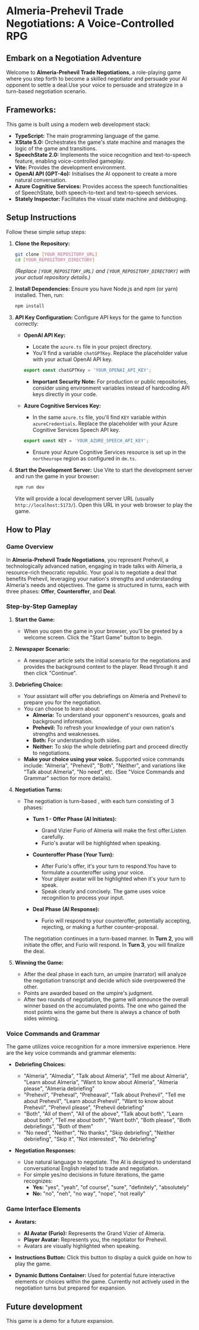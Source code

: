 # Almeria-Prehevil Trade Negotiations: A Voice-Controlled RPG

## Embark on a Negotiation Adventure

Welcome to **Almeria-Prehevil Trade Negotiations**, a role-playing game where you step forth to become a skilled negotiator and persuade your AI opponent to settle a deal.Use your voice to persuade and strategize in a turn-based negotiation scenario. 

## Frameworks:

This game is built using a modern web development stack:

*   **TypeScript:**  The main programming language of the game.
*   **XState 5.0:**  Orchestrates the game's state machine and manages the logic of the game and transitions.
*   **SpeechState 2.0:** Implements the voice recognition and text-to-speech feature, enabling voice-controlled gameplay.
*   **Vite:**  Provides the development environment.
*   **OpenAI API (GPT-4o):**  Initialises the
 AI opponent to create a more natural conversation.
*   **Azure Cognitive Services:**  Provides access the speech functionalities of SpeechState, both speech-to-text and text-to-speech services.
*   **Stately Inspector:**  Facilitates the visual state machine and debbuging.

## Setup Instructions

Follow these simple setup steps:

1.  **Clone the Repository:**
    ```bash
    git clone [YOUR_REPOSITORY_URL]
    cd [YOUR_REPOSITORY_DIRECTORY]
    ```
    *(Replace `[YOUR_REPOSITORY_URL]` and `[YOUR_REPOSITORY_DIRECTORY]` with your actual repository details.)*

2.  **Install Dependencies:**
    Ensure you have Node.js and npm (or yarn) installed. Then, run:
    ```bash
    npm install  
    ```

3.  **API Key Configuration:**
     Configure API keys for the game to function correctly:

    *   **OpenAI API Key:**
        *   Locate the `azure.ts` file in your project directory.
        *   You'll find a variable `chatGPTKey`. Replace the placeholder value with your actual OpenAI API key.
        ```typescript
        export const chatGPTKey = 'YOUR_OPENAI_API_KEY'; 
        ```
        *   **Important Security Note:** For production or public repositories, consider using environment variables instead of hardcoding API keys directly in your code.

    *   **Azure Cognitive Services Key:**
        *   In the same `azure.ts` file, you'll find `KEY` variable within `azureCredentials`. Replace the placeholder with your Azure Cognitive Services Speech API key.
        ```typescript
        export const KEY = 'YOUR_AZURE_SPEECH_API_KEY'; 
        ```
        *   Ensure your Azure Cognitive Services resource is set up in the `northeurope` region as configured in `dm.ts`.

4.  **Start the Development Server:**
    Use Vite to start the development server and run the game in your browser:
    ```bash
    npm run dev 
    ```
    Vite will provide a local development server URL (usually `http://localhost:5173/`). Open this URL in your web browser to play the game.

## How to Play

### Game Overview

In **Almeria-Prehevil Trade Negotiations**, you represent Prehevil, a technologically advanced nation, engaging in trade talks with Almeria, a resource-rich theocratic republic. Your goal is to negotiate a deal that benefits Prehevil, leveraging your nation's strengths and understanding Almeria's needs and objectives. The game is structured in turns, each with three phases: **Offer**, **Counteroffer**, and **Deal**.

### Step-by-Step Gameplay

1.  **Start the Game:**
    *   When you open the game in your browser, you'll be greeted by a welcome screen. Click the "Start Game" button to begin.

2.  **Newspaper Scenario:**
    *   A newspaper article sets the initial scenario for the negotiations and provides the background context to the player. Read through it and then click "Continue".

3.  **Debriefing Choice:**
    *   Your assistant will offer you debriefings on Almeria and Prehevil to prepare you for the negotiation.
    *   You can choose to learn about:
        *   **Almeria:** To understand your opponent's resources, goals and background information.
        *   **Prehevil:** To refresh your knowledge of your own nation's strengths and weaknesses.
        *   **Both:** For understanding both sides.
        *   **Neither:** To skip the whole debriefing part and proceed directly to negotiations.
    *   **Make your choice using your voice.**  Supported voice commands include: "Almeria", "Prehevil", "Both", "Neither", and variations like "Talk about Almeria", "No need", etc. (See "Voice Commands and Grammar" section for more details).

4.  **Negotiation Turns:**
    *   The negotiation is turn-based , with each turn consisting of 3 phases:

        *   **Turn 1 - Offer Phase (AI Initiates):**
            *   Grand Vizier Furio of Almeria will make the first offer.Listen carefully.
            *   Furio's avatar will be highlighted when speaking.

        *   **Counteroffer Phase (Your Turn):**
            *   After Furio's offer, it's your turn to respond.You have to formulate a counteroffer using your voice.
            *   Your player avatar will be highlighted when it's your turn to speak.
            *   Speak clearly and concisely. The game uses voice recognition to process your input.

        *   **Deal Phase (AI Response):**
            *   Furio will respond to your counteroffer, potentially accepting, rejecting, or making a further counter-proposal.

        The negotiation continues in a turn-based manner. In **Turn 2**, you will initiate the offer, and Furio will respond. In **Turn 3**, you will finalize the deal.

5.  **Winning the Game:**
    *   After the deal phase in each turn, an umpire (narrator) will analyze the negotiation transcript and decide which side overpowered the other.
    *   Points are awarded based on the umpire's judgment.
    *   After two rounds of negotiation, the game will announce the overall winner based on the accumulated points. The one who gained the most points wins the game but there is always a chance of both sides winning.

### Voice Commands and Grammar

The game utilizes voice recognition for a more immersive experience. Here are the key voice commands and grammar elements:

*   **Debriefing Choices:**
    *   "Almeria", "Almedia", "Talk about Almeria", "Tell me about Almeria", "Learn about Almeria", "Want to know about Almeria", "Almeria please", "Almeria debriefing"
    *   "Prehevil", "Preheval", "Preheaval", "Talk about Prehevil", "Tell me about Prehevil", "Learn about Prehevil", "Want to know about Prehevil", "Prehevil please", "Prehevil debriefing"
    *   "Both", "All of them", "All of the above", "Talk about both", "Learn about both", "Tell me about both", "Want both", "Both please", "Both debriefings", "Both of them"
    *   "No need", "Neither", "No thanks", "Skip debriefing", "Neither debriefing", "Skip it", "Not interested", "No debriefing"

*   **Negotiation Responses:**
    *   Use natural language to negotiate. The AI is designed to understand conversational English related to trade and negotiation.
    *   For simple yes/no decisions in future iterations, the game recognizes:
        *   **Yes:** "yes", "yeah", "of course", "sure", "definitely", "absolutely"
        *   **No:** "no", "neh", "no way", "nope", "not really"

### Game Interface Elements

*   **Avatars:**
    *   **AI Avatar (Furio):** Represents the Grand Vizier of Almeria.
    *   **Player Avatar:** Represents you, the negotiator for Prehevil.
    *   Avatars are visually highlighted when speaking.

*   **Instructions Button:**  Click this button to display a quick guide on how to play the game.

*   **Dynamic Buttons Container:**  Used for potential future interactive elements or choices within the game. Currently not actively used in the negotiation turns but prepared for expansion.



## Future development

This game is a demo for a future expansion.

